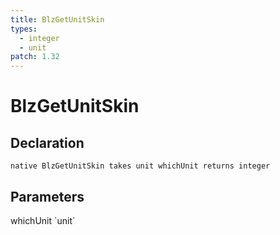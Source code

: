 ```yaml
---
title: BlzGetUnitSkin
types:
  - integer
  - unit
patch: 1.32
---
```


# BlzGetUnitSkin

## Declaration

```
native BlzGetUnitSkin takes unit whichUnit returns integer
```

## Parameters
<dl>
  <dt>whichUnit `unit`</dt>
  <dd></dd>
</dl>